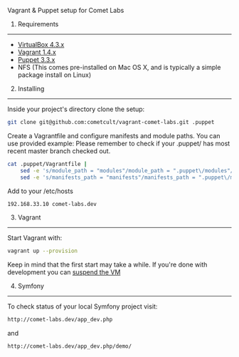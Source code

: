 Vagrant & Puppet setup for Comet Labs

1) Requirements
---------------
* [VirtualBox 4.3.x](https://www.virtualbox.org/wiki/Downloads)
* [Vagrant 1.4.x](http://vagrantup.com/)
* [Puppet 3.3.x](http://docs.puppetlabs.com/guides/installation.html)
* NFS (This comes pre-installed on Mac OS X, and is typically a simple package install on Linux)


2) Installing
-------------

Inside your project's directory clone the setup:

```bash
git clone git@github.com:cometcult/vagrant-comet-labs.git .puppet
```

Create a Vagrantfile and configure manifests and module paths. You can use provided example:
Please remember to check if your .puppet/ has most recent master branch checked out.

```bash
cat .puppet/Vagrantfile |
    sed -e 's/module_path = "modules"/module_path = ".puppet\/modules"/g' |
    sed -e 's/manifests_path = "manifests"/manifests_path = ".puppet\/manifests"/g' > Vagrantfile
```

Add to your /etc/hosts

```bash
192.168.33.10 comet-labs.dev
```

3) Vagrant
----------

Start Vagrant with:
```bash
vagrant up --provision
```
Keep in mind that the first start may take a while. If you're done with development you can [suspend the VM](http://docs.vagrantup.com/v2/getting-started/teardown.html)

4) Symfony
----------

To check status of your local Symfony project visit:

```bash
http://comet-labs.dev/app_dev.php
```
and

```bash
http://comet-labs.dev/app_dev.php/demo/
```

